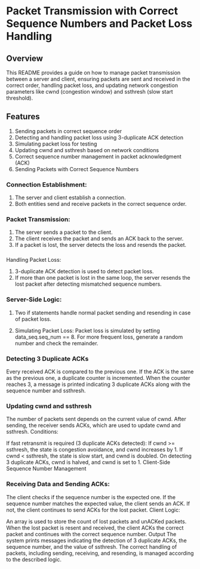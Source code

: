 # Packet Transmission with Correct Sequence Numbers and Packet Loss Handling
## Overview
This README provides a guide on how to manage packet transmission between a server and client, ensuring packets are sent and received in the correct order, handling packet loss, and updating network congestion parameters like cwnd (congestion window) and ssthresh (slow start threshold).

## Features
1. Sending packets in correct sequence order
2. Detecting and handling packet loss using 3-duplicate ACK detection
3. Simulating packet loss for testing
4. Updating cwnd and ssthresh based on network conditions
5. Correct sequence number management in packet acknowledgment (ACK)
6. Sending Packets with Correct Sequence Numbers

### Connection Establishment:

1. The server and client establish a connection.
2. Both entities send and receive packets in the correct sequence order.

### Packet Transmission:

1. The server sends a packet to the client.
2. The client receives the packet and sends an ACK back to the server.
3. If a packet is lost, the server detects the loss and resends the packet.

### 
Handling Packet Loss:

1. 3-duplicate ACK detection is used to detect packet loss.
2. If more than one packet is lost in the same loop, the server resends the lost packet after detecting mismatched sequence numbers.

### Server-Side Logic:

1. Two if statements handle normal packet sending and resending in case of packet loss.

2. Simulating Packet Loss: Packet loss is simulated by setting data_seq.seq_num == 8.
For more frequent loss, generate a random number and check the remainder.

### Detecting 3 Duplicate ACKs
Every received ACK is compared to the previous one.
If the ACK is the same as the previous one, a duplicate counter is incremented.
When the counter reaches 3, a message is printed indicating 3 duplicate ACKs along with the sequence number and ssthresh.

### Updating cwnd and ssthresh

The number of packets sent depends on the current value of cwnd.
After sending, the receiver sends ACKs, which are used to update cwnd and ssthresh.
Conditions:

If fast retransmit is required (3 duplicate ACKs detected):
If cwnd >= ssthresh, the state is congestion avoidance, and cwnd increases by 1.
If cwnd < ssthresh, the state is slow start, and cwnd is doubled.
On detecting 3 duplicate ACKs, cwnd is halved, and cwnd is set to 1.
Client-Side Sequence Number Management

### Receiving Data and Sending ACKs:

The client checks if the sequence number is the expected one.
If the sequence number matches the expected value, the client sends an ACK.
If not, the client continues to send ACKs for the lost packet.
Client Logic:

An array is used to store the count of lost packets and unACKed packets.
When the lost packet is resent and received, the client ACKs the correct packet and continues with the correct sequence number.
Output
The system prints messages indicating the detection of 3 duplicate ACKs, the sequence number, and the value of ssthresh.
The correct handling of packets, including sending, receiving, and resending, is managed according to the described logic.
